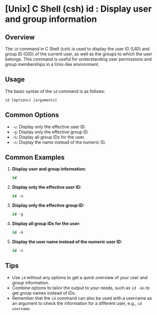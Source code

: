 # [Unix] C Shell (csh) id <Usage equivalent in English>: Display user and group information

## Overview
The `id` command in C Shell (csh) is used to display the user ID (UID) and group ID (GID) of the current user, as well as the groups to which the user belongs. This command is useful for understanding user permissions and group memberships in a Unix-like environment.

## Usage
The basic syntax of the `id` command is as follows:

```
id [options] [arguments]
```

## Common Options
- `-u`: Display only the effective user ID.
- `-g`: Display only the effective group ID.
- `-G`: Display all group IDs for the user.
- `-n`: Display the name instead of the numeric ID.

## Common Examples

1. **Display user and group information:**
   ```csh
   id
   ```

2. **Display only the effective user ID:**
   ```csh
   id -u
   ```

3. **Display only the effective group ID:**
   ```csh
   id -g
   ```

4. **Display all group IDs for the user:**
   ```csh
   id -G
   ```

5. **Display the user name instead of the numeric user ID:**
   ```csh
   id -n
   ```

## Tips
- Use `id` without any options to get a quick overview of your user and group information.
- Combine options to tailor the output to your needs, such as `id -Gn` to get group names instead of IDs.
- Remember that the `id` command can also be used with a username as an argument to check the information for a different user, e.g., `id username`.